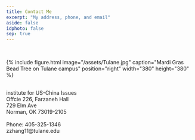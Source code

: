 ```yaml
---
title: Contact Me
excerpt: "My address, phone, and email"
aside: false
idphoto: false
sep: true
---
```



<br/>

{% include figure.html image="/assets/Tulane.jpg" caption="Mardi Gras Bead Tree on Tulane campus" position="right" width="380" height="380" %}

<br/>
institute for US-China Issues<br/>
Offcie 226, Farzaneh Hall<br/>
729 Elm Ave<br/>
Norman, OK 73019-2105<br/>
<br/>
Phone: 405-325-1346<br/>
zzhang11@tulane.edu
